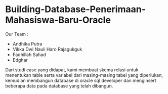 # Building-Database-Penerimaan-Mahasiswa-Baru-Oracle
Our Team :
- Andhika Putra
- Vikka Dwi Nauli Haro Rajagukguk
- Fadhillah Sahad
- Edghar

Dari studi case yang didapat, kami membuat skema relasi untuk menentukan table serta variabel dari masing-masing tabel yang diperlukan, kemudian membangun database di oracle sql developer dan menginsert beberapa data pada database yang telah dibangun.
